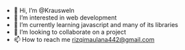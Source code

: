 - 👋 Hi, I’m @Krausweln
- 👀 I’m interested in web development
- 🌱 I’m currently learning javascript and many of its libraries
- 💞️ I’m looking to collaborate on a project
- 📫 How to reach me rizqimaulana442@gmail.com

<!---
Krausweln/Krausweln is a ✨ special ✨ repository because its `README.md` (this file) appears on your GitHub profile.
You can click the Preview link to take a look at your changes.
--->
